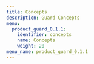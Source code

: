 ```yaml
---
title: Concepts
description: Guard Concepts
menu:
  product_guard_0.1.1:
    identifier: concepts
    name: Concepts
    weight: 20
menu_name: product_guard_0.1.1
---
```

